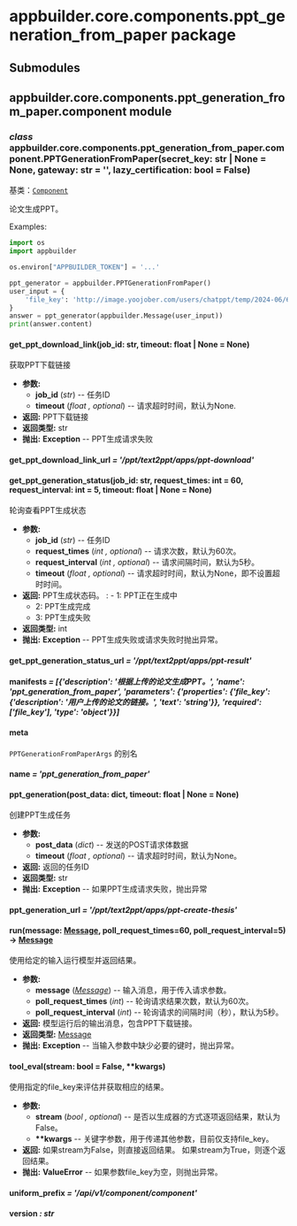 # appbuilder.core.components.ppt_generation_from_paper package

## Submodules

## appbuilder.core.components.ppt_generation_from_paper.component module

### *class* appbuilder.core.components.ppt_generation_from_paper.component.PPTGenerationFromPaper(secret_key: str | None = None, gateway: str = '', lazy_certification: bool = False)

基类：[`Component`](appbuilder.core.md#appbuilder.core.component.Component)

论文生成PPT。

Examples:

```python
import os
import appbuilder

os.environ["APPBUILDER_TOKEN"] = '...'

ppt_generator = appbuilder.PPTGenerationFromPaper()
user_input = {
    'file_key': 'http://image.yoojober.com/users/chatppt/temp/2024-06/6672aa839a9da.docx'
}
answer = ppt_generator(appbuilder.Message(user_input))
print(answer.content)
```

#### get_ppt_download_link(job_id: str, timeout: float | None = None)

获取PPT下载链接

* **参数:**
  * **job_id** (*str*) -- 任务ID
  * **timeout** (*float* *,* *optional*) -- 请求超时时间，默认为None.
* **返回:**
  PPT下载链接
* **返回类型:**
  str
* **抛出:**
  **Exception** -- PPT生成请求失败

#### get_ppt_download_link_url *= '/ppt/text2ppt/apps/ppt-download'*

#### get_ppt_generation_status(job_id: str, request_times: int = 60, request_interval: int = 5, timeout: float | None = None)

轮询查看PPT生成状态

* **参数:**
  * **job_id** (*str*) -- 任务ID
  * **request_times** (*int* *,* *optional*) -- 请求次数，默认为60次。
  * **request_interval** (*int* *,* *optional*) -- 请求间隔时间，默认为5秒。
  * **timeout** (*float* *,* *optional*) -- 请求超时时间，默认为None，即不设置超时时间。
* **返回:**
  PPT生成状态码。
  : - 1: PPT正在生成中
    - 2: PPT生成完成
    - 3: PPT生成失败
* **返回类型:**
  int
* **抛出:**
  **Exception** -- PPT生成失败或请求失败时抛出异常。

#### get_ppt_generation_status_url *= '/ppt/text2ppt/apps/ppt-result'*

#### manifests *= [{'description': '根据上传的论文生成PPT。', 'name': 'ppt_generation_from_paper', 'parameters': {'properties': {'file_key': {'description': '用户上传的论文的链接。', 'text': 'string'}}, 'required': ['file_key'], 'type': 'object'}}]*

#### meta

`PPTGenerationFromPaperArgs` 的别名

#### name *= 'ppt_generation_from_paper'*

#### ppt_generation(post_data: dict, timeout: float | None = None)

创建PPT生成任务

* **参数:**
  * **post_data** (*dict*) -- 发送的POST请求体数据
  * **timeout** (*float* *,* *optional*) -- 请求超时时间，默认为None。
* **返回:**
  返回的任务ID
* **返回类型:**
  str
* **抛出:**
  **Exception** -- 如果PPT生成请求失败，抛出异常

#### ppt_generation_url *= '/ppt/text2ppt/apps/ppt-create-thesis'*

#### run(message: [Message](appbuilder.core.md#appbuilder.core.message.Message), poll_request_times=60, poll_request_interval=5) → [Message](appbuilder.core.md#appbuilder.core.message.Message)

使用给定的输入运行模型并返回结果。

* **参数:**
  * **message** ([*Message*](appbuilder.core.md#appbuilder.core.message.Message)) -- 输入消息，用于传入请求参数。
  * **poll_request_times** (*int*) -- 轮询请求结果次数，默认为60次。
  * **poll_request_interval** (*int*) -- 轮询请求的间隔时间（秒），默认为5秒。
* **返回:**
  模型运行后的输出消息，包含PPT下载链接。
* **返回类型:**
  [Message](appbuilder.core.md#appbuilder.core.message.Message)
* **抛出:**
  **Exception** -- 当输入参数中缺少必要的键时，抛出异常。

#### tool_eval(stream: bool = False, \*\*kwargs)

使用指定的file_key来评估并获取相应的结果。

* **参数:**
  * **stream** (*bool* *,* *optional*) -- 是否以生成器的方式逐项返回结果，默认为False。
  * **\*\*kwargs** -- 关键字参数，用于传递其他参数，目前仅支持file_key。
* **返回:**
  如果stream为False，则直接返回结果。
  如果stream为True，则逐个返回结果。
* **抛出:**
  **ValueError** -- 如果参数file_key为空，则抛出异常。

#### uniform_prefix *= '/api/v1/component/component'*

#### version *: str*
